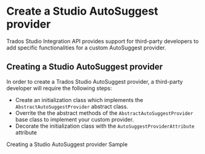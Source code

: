 Create a Studio AutoSuggest provider
====
Trados Studio Integration API provides support for third-party developers to add specific functionalities for a custom AutoSuggest provider.

Creating a Studio AutoSuggest provider
----
In order to create a Trados Studio AutoSuggest provider, a third-party developer will require the following steps:

* Create an initialization class which implements the `AbstractAutoSuggestProvider` abstract class.
* Overrite the the abstract methods of the `AbstractAutoSuggestProvider` base class to implement your custom provider.
* Decorate the initialization class with the `AutoSuggestProviderAttribute` attribute

Creating a Studio AutoSuggest provider Sample